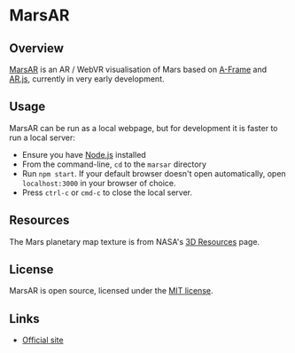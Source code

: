 # MarsAR

## Overview
[MarsAR](http://codemacabre.com/prj/marsar) is an AR / WebVR visualisation of Mars based on [A-Frame](https://a-frame.io/) and [AR.js](https://github.com/jeromeetienne/AR.js), currently in very early development.

## Usage
MarsAR can be run as a local webpage, but for development it is faster to run a local server:
+ Ensure you have [Node.js](https://nodejs.org/) installed
+ From the command-line, `cd` to the `marsar` directory
+ Run `npm start`. If your default browser doesn't open automatically, open `localhost:3000` in your browser of choice.
+ Press `ctrl-c` or `cmd-c` to close the local server.

## Resources
The Mars planetary map texture is from NASA's [3D Resources](https://nasa3d.arc.nasa.gov/detail/mar0kuu2) page.

## License
MarsAR is open source, licensed under the [MIT license](https://github.com/CodeMacabre/marsar/blob/master/LICENSE.md).

## Links
+ [Official site](http://codemacabre.com/prj/marsar/)
